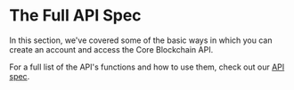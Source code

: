 # The Full API Spec

In this section, we've covered some of the basic ways in which you can create an account and access the Core Blockchain API.

For a full list of the API's functions and how to use them, check out our [API spec](https://docs.coredao.org/api/).
